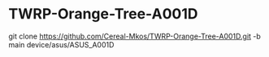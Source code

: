 # TWRP-Orange-Tree-A001D
git clone https://github.com/Cereal-Mkos/TWRP-Orange-Tree-A001D.git -b main device/asus/ASUS_A001D

